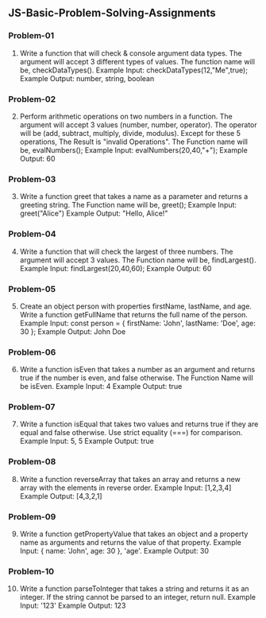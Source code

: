 ## JS-Basic-Problem-Solving-Assignments

### Problem-01
 1. Write a function that will check & console argument data types. The argument will accept 3 different types of values. The function name will be, checkDataTypes().
    Example Input: checkDataTypes(12,"Me",true);
    Example Output: number, string, boolean
    
### Problem-02
 2. Perform arithmetic operations on two numbers in a function. The argument will accept 3 values (number, number, operator). The operator will be (add, subtract, multiply, divide, modulus). Except for these 5 operations, The Result is "invalid Operations". The Function name will be, evalNumbers();
    Example Input: evalNumbers(20,40,"+");
    Example Output: 60

### Problem-03
 3. Write a function greet that takes a name as a parameter and returns a greeting string. The Function name will be, greet();
   Example Input: greet("Alice")
   Example Output: "Hello, Alice!"

### Problem-04
 4. Write a function that will check the largest of three numbers. The argument will accept 3 values. The Function name will be, findLargest().
    Example Input: findLargest(20,40,60);
    Example Output: 60

### Problem-05
 5. Create an object person with properties firstName, lastName, and age. Write a function getFullName that returns the full name of the person.
    Example Input:
       const person = {
         firstName: 'John',
         lastName: 'Doe',
         age: 30
       };
    Example Output: John Doe

### Problem-06
 6. Write a function isEven that takes a number as an argument and returns true if the number is even, and false otherwise. The Function Name will be isEven.
   Example Input: 4
   Example Output: true

### Problem-07
 7. Write a function isEqual that takes two values and returns true if they are equal and false otherwise. Use strict equality (===) for comparison.
  Example Input: 5, 5
  Example Output: true

### Problem-08
 8. Write a function reverseArray that takes an array and returns a new array with the elements in reverse order.
  Example Input: [1,2,3,4]
  Example Output: [4,3,2,1]

### Problem-09
 9. Write a function getPropertyValue that takes an object and a property name as arguments and returns the value of that property.
  Example Input: { name: 'John', age: 30 }, 'age'.
  Example Output: 30

### Problem-10
 10. Write a function parseToInteger that takes a string and returns it as an integer. If the string cannot be parsed to an integer, return null.
  Example Input: '123'
  Example Output: 123


